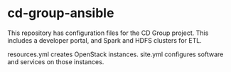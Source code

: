 # cd-group-ansible
This repository has configuration files for the CD Group project.  This
includes a developer portal, and Spark and HDFS clusters for ETL.

resources.yml creates OpenStack instances.  site.yml configures software and
services on those instances.
